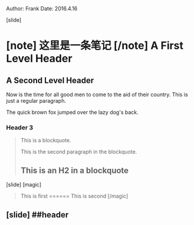 Author: Frank
Date: 2016.4.16


[slide]

[note]
这里是一条笔记
[/note]
A First Level Header
====================

A Second Level Header
---------------------

Now is the time for all good men to come to
the aid of their country. This is just a
regular paragraph.

The quick brown fox jumped over the lazy
dog's back.

### Header 3

> This is a blockquote.
> 
> This is the second paragraph in the blockquote.
>
> ## This is an H2 in a blockquote

[slide]
[magic]
> This is first
======
> This is second
[/magic]

[slide]
##header
-----